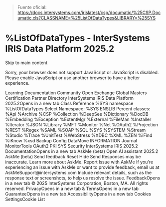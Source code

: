 > Fuente oficial: https://docs.intersystems.com/irislatest/csp/documatic/%25CSP.Documatic.cls?CLASSNAME=%25ListOfDataTypes&LIBRARY=%25SYS

# %ListOfDataTypes - InterSystems IRIS Data Platform 2025.2

Skip to main content
<link rel="stylesheet" id="noscriptstylesheet" type="text/css" href="https://docs.intersystems.com/irislatest/csp/docbook/noscriptstyles.css">
<div class="noscriptbanner" data-swiftype-index="false"><p>Sorry, your browser does not support JavaScript or JavaScript is disabled. Please enable JavaScript or use another browser to have a better experience.</p></div>
Learning
Documentation
Community
Open Exchange
Global Masters
Certification
Partner Directory
InterSystems IRIS Data Platform 2025.2Opens in a new tab
Class Reference
%SYS namespace
%ListOfDataTypes
Select Namespace:
%SYS
ENSLIB
Percent classes:
%Api
%Archive
%CSP
%Collection
%DeepSee
%Dictionary
%DocDB
%Embedding
%Exception
%ExtentMgr
%External
%FileMan
%Installer
%Iterator
%JSON
%Library
%MFT
%Monitor
%Net
%OAuth2
%Projection
%REST
%Regex
%SAML
%SOAP
%SQL
%SYS
%SYSTEM
%Stream
%Studio
%Trace
%UnitTest
%WebStress
%XDBC
%XML
%ZEN
%iFind
%iKnow
%xsd
Backup
Config
DataMove
INFORMATION
Journal
MonitorTools
OAuth2
PKI
SYS
Security
InterSystems IRIS 2025.2 DocumentationOpens in a new tab
AskMe (beta)
Open AI assistant
2025.2
AskMe (beta)
Send feedback
Reset
Hide
Send
Responses may be inaccurate. Learn more about AskMe.
Report Issue with AskMe
If you're experiencing an issue with AskMe or want to provide feedback, email us at
AskMeSupport@intersystems.com
Include relevant details, such as the response text or screenshots, to help us resolve the issue.
FeedbackOpens in a new tab
© 2025 InterSystems Corporation, Boston, MA. All rights reserved.
PrivacyOpens in a new tab
 & TermsOpens in a new tab
GuaranteeOpens in a new tab
AccessibilityOpens in a new tab
Cookies SettingsCookie List
